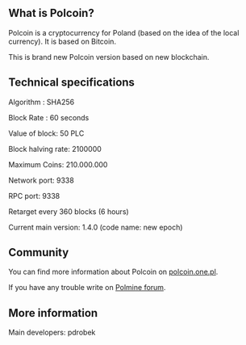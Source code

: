 ﻿## What is Polcoin?

Polcoin is a cryptocurrency for Poland (based on the idea of the local currency). It is based on Bitcoin.

This is brand new Polcoin version based on new blockchain. 

## Technical specifications

Algorithm : SHA256

Block Rate : 60 seconds

Value of block: 50 PLC 

Block halving rate: 2100000 

Maximum Coins: 210.000.000 

Network port: 9338

RPC port: 9338

Retarget every 360 blocks (6 hours)

Current main version: 1.4.0 (code name: new epoch)

## Community

You can find more information about Polcoin on [polcoin.one.pl](http://polcoin.one.pl/).

If you have any trouble write on [Polmine forum](https://forum.polmine.pl/index.php?topic=4204).


## More information

Main developers: pdrobek
